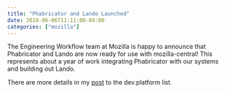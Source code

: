 ```yaml
---
title: "Phabricator and Lando Launched"
date: 2018-06-06T11:11:00-04:00
categories: ["mozilla"]
---
```

The Engineering Workflow team at Mozilla is happy to announce that Phabricator
and Lando are now ready for use with mozilla-central!  This represents about
a year of work integrating Phabricator with our systems and building out
Lando.

There are more details in my [post][] to the dev.platform list.

[post]: https://groups.google.com/d/msg/mozilla.dev.platform/JKbDxHSaVfM/GuoQt4TlAQAJ

